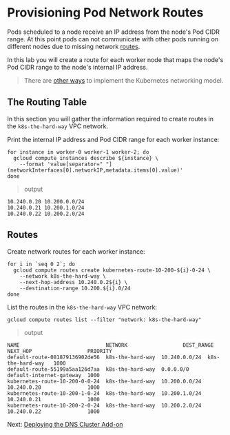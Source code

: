 # Provisioning Pod Network Routes

Pods scheduled to a node receive an IP address from the node's Pod CIDR range. At this point pods can not communicate with other pods running on different nodes due to missing network [routes](https://cloud.google.com/compute/docs/vpc/routes).

In this lab you will create a route for each worker node that maps the node's Pod CIDR range to the node's internal IP address.

> There are [other ways](https://kubernetes.io/docs/concepts/cluster-administration/networking/#how-to-achieve-this) to implement the Kubernetes networking model.

## The Routing Table

In this section you will gather the information required to create routes in the `k8s-the-hard-way` VPC network.

Print the internal IP address and Pod CIDR range for each worker instance:

```
for instance in worker-0 worker-1 worker-2; do
  gcloud compute instances describe ${instance} \
    --format 'value[separator=" "](networkInterfaces[0].networkIP,metadata.items[0].value)'
done
```

> output

```
10.240.0.20 10.200.0.0/24
10.240.0.21 10.200.1.0/24
10.240.0.22 10.200.2.0/24
```

## Routes

Create network routes for each worker instance:

```
for i in `seq 0 2`; do
  gcloud compute routes create kubernetes-route-10-200-${i}-0-24 \
    --network k8s-the-hard-way \
    --next-hop-address 10.240.0.2${i} \
    --destination-range 10.200.${i}.0/24
done
```

List the routes in the `k8s-the-hard-way` VPC network:

```
gcloud compute routes list --filter "network: k8s-the-hard-way"
```

> output

```
NAME                            NETWORK                  DEST_RANGE     NEXT_HOP                  PRIORITY
default-route-081879136902de56  k8s-the-hard-way  10.240.0.0/24  k8s-the-hard-way   1000
default-route-55199a5aa126d7aa  k8s-the-hard-way  0.0.0.0/0      default-internet-gateway  1000
kubernetes-route-10-200-0-0-24  k8s-the-hard-way  10.200.0.0/24  10.240.0.20               1000
kubernetes-route-10-200-1-0-24  k8s-the-hard-way  10.200.1.0/24  10.240.0.21               1000
kubernetes-route-10-200-2-0-24  k8s-the-hard-way  10.200.2.0/24  10.240.0.22               1000
```

Next: [Deploying the DNS Cluster Add-on](12-dns-addon.md)
